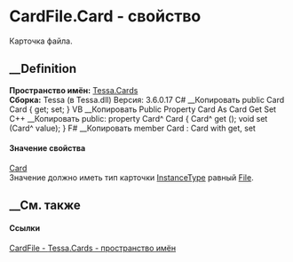 # CardFile.Card - свойство
Карточка файла.
## __Definition
 **Пространство имён:** [Tessa.Cards](N_Tessa_Cards.htm)  
 **Сборка:** Tessa (в Tessa.dll) Версия: 3.6.0.17
C# __Копировать
     public Card Card { get; set; }
VB __Копировать
     Public Property Card As Card
    	Get
    	Set
C++ __Копировать
     public:
    property Card^ Card {
    	Card^ get ();
    	void set (Card^ value);
    }
F# __Копировать
     member Card : Card with get, set
#### Значение свойства
[Card](T_Tessa_Cards_Card.htm)  
Значение должно иметь тип карточки
[InstanceType](P_Tessa_Cards_Card_InstanceType.htm) равный
[File](T_Tessa_Cards_CardInstanceType.htm).
## __См. также
#### Ссылки
[CardFile - ](T_Tessa_Cards_CardFile.htm)
[Tessa.Cards - пространство имён](N_Tessa_Cards.htm)
